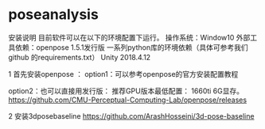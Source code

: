 # poseanalysis
安装说明
目前软件可以在以下的环境配置下运行。
操作系统：Window10
外部工具依赖：openpose 1.5.1发行版
一系列python库的环境依赖（具体可参考我们github 的requirements.txt）
Unity 2018.4.12


1 首先安装openpose ：
option1：可以参考openpose的官方安装配置教程

option2：也可以直接用发行版：
推荐GPU版本最低配置： 1660ti 6G显存。
https://github.com/CMU-Perceptual-Computing-Lab/openpose/releases

2 安装3dposebaseline
https://github.com/ArashHosseini/3d-pose-baseline


